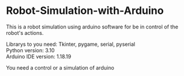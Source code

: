 # Robot-Simulation-with-Arduino
This is a robot simulation using arduino software for be in control of the robot's actions.  
  
  Librarys to you need: Tkinter, pygame, serial, pyserial  
  Python version: 3.10  
  Arduino IDE version: 1.18.19  
    
  You need a control or a simulation of arduino  

